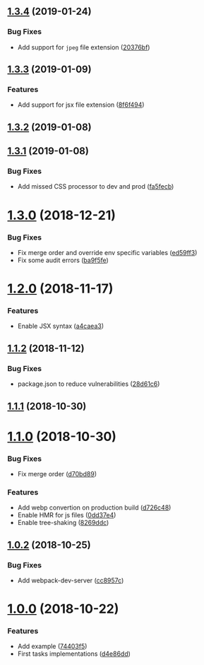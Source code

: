 ## [1.3.4](https://github.com/sebacruz/webpack-config/compare/1.3.3...1.3.4) (2019-01-24)


### Bug Fixes

* Add support for `jpeg` file extension ([20376bf](https://github.com/sebacruz/webpack-config/commit/20376bf))



## [1.3.3](https://github.com/sebacruz/webpack-config/compare/1.3.2...1.3.3) (2019-01-09)


### Features

* Add support for jsx file extension ([8f6f494](https://github.com/sebacruz/webpack-config/commit/8f6f494))



## [1.3.2](https://github.com/sebacruz/webpack-config/compare/1.3.1...1.3.2) (2019-01-08)



## [1.3.1](https://github.com/sebacruz/webpack-config/compare/1.3.0...1.3.1) (2019-01-08)


### Bug Fixes

* Add missed CSS processor to dev and prod ([fa5fecb](https://github.com/sebacruz/webpack-config/commit/fa5fecb))



# [1.3.0](https://github.com/sebacruz/webpack-config/compare/1.2.0...1.3.0) (2018-12-21)


### Bug Fixes

* Fix merge order and override env specific variables ([ed59ff3](https://github.com/sebacruz/webpack-config/commit/ed59ff3))
* Fix some audit errors ([ba9f5fe](https://github.com/sebacruz/webpack-config/commit/ba9f5fe))



# [1.2.0](https://github.com/sebacruz/webpack-config/compare/1.1.2...1.2.0) (2018-11-17)


### Features

* Enable JSX syntax ([a4caea3](https://github.com/sebacruz/webpack-config/commit/a4caea3))



## [1.1.2](https://github.com/sebacruz/webpack-config/compare/1.1.1...1.1.2) (2018-11-12)


### Bug Fixes

* package.json to reduce vulnerabilities ([28d61c6](https://github.com/sebacruz/webpack-config/commit/28d61c6))



## [1.1.1](https://github.com/sebacruz/webpack-config/compare/1.1.0...1.1.1) (2018-10-30)



# [1.1.0](https://github.com/sebacruz/webpack-config/compare/1.0.2...1.1.0) (2018-10-30)


### Bug Fixes

* Fix merge order ([d70bd89](https://github.com/sebacruz/webpack-config/commit/d70bd89))


### Features

* Add webp convertion on production build ([d726c48](https://github.com/sebacruz/webpack-config/commit/d726c48))
* Enable HMR for js files ([0dd37e4](https://github.com/sebacruz/webpack-config/commit/0dd37e4))
* Enable tree-shaking ([8269ddc](https://github.com/sebacruz/webpack-config/commit/8269ddc))



## [1.0.2](https://github.com/sebacruz/webpack-config/compare/1.0.0...1.0.2) (2018-10-25)


### Bug Fixes

* Add webpack-dev-server ([cc8957c](https://github.com/sebacruz/webpack-config/commit/cc8957c))



# [1.0.0](https://github.com/sebacruz/webpack-config/compare/d4e86dd...1.0.0) (2018-10-22)


### Features

* Add example ([74403f5](https://github.com/sebacruz/webpack-config/commit/74403f5))
* First tasks implementations ([d4e86dd](https://github.com/sebacruz/webpack-config/commit/d4e86dd))



